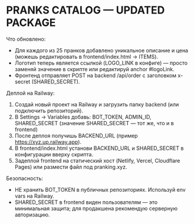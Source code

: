 PRANKS CATALOG — UPDATED PACKAGE
===============================

Что обновлено:
- Для каждого из 25 пранков добавлено уникальное описание и цена (можешь редактировать в frontend/index.html -> ITEMS).
- Логотип теперь является ссылкой (LOGO_LINK в конфиге) — просто заменяй значение в скрипте или редактируй anchor #logoLink.
- Фронтенд отправляет POST на backend /api/order с заголовком x-secret (SHARED_SECRET).

Деплой на Railway:
1. Создай новый проект на Railway и загрузить папку backend (или подключить репозиторий).
2. В Settings -> Variables добавь: BOT_TOKEN, ADMIN_ID, SHARED_SECRET (значение SHARED_SECRET — тот же, что и в frontend)
3. После деплоя получишь BACKEND_URL (пример https://xyz.up.railway.app).
4. В frontend/index.html установи BACKEND_URL и SHARED_SECRET в конфигурации вверху скрипта.
5. Задеплой frontend на статический хост (Netlify, Vercel, Cloudflare Pages) или размести файл под pranking.xyz.

Безопасность:
- НЕ хранить BOT_TOKEN в публичных репозиториях. Используй env vars на Railway.
- SHARED_SECRET в frontend виден пользователям — это минимальная защита; для продакшена рекомендую серверную авторизацию.

